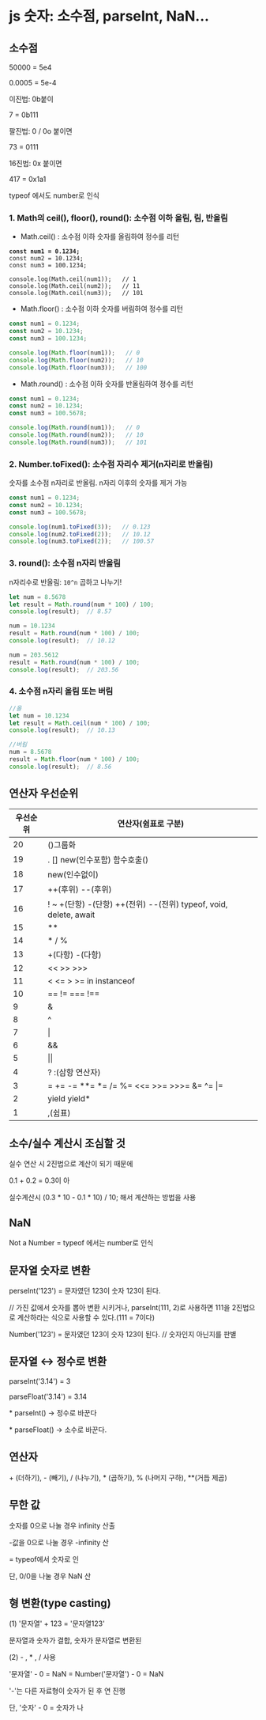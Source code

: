 # js 숫자: 소수점, parseInt, NaN...

## 소수점

50000 = 5e4

0.0005 = 5e-4

이진법: 0b붙이

7 = 0b111

팔진법: 0 / 0o 붙이면

73 = 0111

16진법: 0x 붙이면

417 = 0x1a1

typeof 에서도 number로 인식

### 1. Math의 ceil(), floor(), round(): 소수점 이하 올림, 림, 반올림 <a href="#1-math-ceil-floor-round" id="1-math-ceil-floor-round"></a>

* Math.ceil() : 소수점 이하 숫자를 올림하여 정수를 리턴

<pre class="language-javascript"><code class="lang-javascript"><strong>const num1 = 0.1234;
</strong>const num2 = 10.1234;
const num3 = 100.1234;

console.log(Math.ceil(num1));   // 1
console.log(Math.ceil(num2));   // 11
console.log(Math.ceil(num3));   // 101</code></pre>

* Math.floor() : 소수점 이하 숫자를 버림하여 정수를 리턴

```javascript
const num1 = 0.1234;
const num2 = 10.1234;
const num3 = 100.1234;

console.log(Math.floor(num1));   // 0
console.log(Math.floor(num2));   // 10
console.log(Math.floor(num3));   // 100
```

* Math.round() : 소수점 이하 숫자를 반올림하여 정수를 리턴

```javascript
const num1 = 0.1234;
const num2 = 10.1234;
const num3 = 100.5678;

console.log(Math.round(num1));   // 0
console.log(Math.round(num2));   // 10
console.log(Math.round(num3));   // 101
```

### 2. Number.toFixed(): 소수점 자리수 제거(n자리로 반올림) <a href="#2-numbertofixed-n" id="2-numbertofixed-n"></a>

숫자를 소수점 n자리로 반올림. n자리 이후의 숫자를 제거 가능

```javascript
const num1 = 0.1234;
const num2 = 10.1234;
const num3 = 100.5678;

console.log(num1.toFixed(3));   // 0.123
console.log(num2.toFixed(2));   // 10.12
console.log(num3.toFixed(2));   // 100.57
```

### 3. round(): 소수점 n자리 반올림 <a href="#3-round-n" id="3-round-n"></a>

n자리수로 반올림: `10^n` 곱하고 나누기!

```javascript
let num = 8.5678
let result = Math.round(num * 100) / 100;
console.log(result);  // 8.57

num = 10.1234
result = Math.round(num * 100) / 100;
console.log(result);  // 10.12

num = 203.5612
result = Math.round(num * 100) / 100;
console.log(result);  // 203.56
```

### 4. 소수점 n자리 올림 또는 버림 <a href="#4-n" id="4-n"></a>

```javascript
//올
let num = 10.1234
let result = Math.ceil(num * 100) / 100;
console.log(result);  // 10.13

//버림
num = 8.5678
result = Math.floor(num * 100) / 100;
console.log(result);  // 8.56
```

## 연산자 우선순위

| 우선순위 | 연산자(쉼표로 구분)                                                |
| ---- | ---------------------------------------------------------- |
| 20   | ()그룹화                                                      |
| 19   | . \[] new(인수포함) 함수호출()                                     |
| 18   | new(인수없이)                                                  |
| 17   | ++(후위) --(후위)                                              |
| 16   | ! \~ +(단항) -(단항) ++(전위) --(전위) typeof, void, delete, await |
| 15   | \*\*                                                       |
| 14   | \*  /  %                                                   |
| 13   | +(다항)  -(다항)                                               |
| 12   | <<  >>  >>>                                                |
| 11   | <  <=  >  >=  in  instanceof                               |
| 10   | ==  !=  ===  !==                                           |
| 9    | &                                                          |
| 8    | ^                                                          |
| 7    | \|                                                         |
| 6    | &&                                                         |
| 5    | \|\|                                                       |
| 4    | ? :(삼항 연산자)                                                |
| 3    | =  +=  -=  \*\*=  \*=  /=  %=  <<=  >>=  >>>=  &=  ^=  \|= |
| 2    | yield  yield\*                                             |
| 1    | ,(쉼표)                                                      |

## 소수/실수 계산시 조심할 것

실수 연산 시 2진법으로 계산이 되기 때문에&#x20;

0.1 + 0.2 = 0.3이 아

실수계산시 (0.3 \* 10 - 0.1 \* 10) / 10; 해서 계산하는 방법을 사용

## NaN

Not a Number = typeof 에서는 number로 인식

## 문자열 숫자로 변환

perseInt('123') = 문자였던 123이 숫자 123이 된다.&#x20;

// 가진 값에서 숫자를 뽑아 변환 시키거나, parseInt(111, 2)로 사용하면 111을 2진법으로 계산하라는 식으로 사용할 수 있다.(111 = 7이다)

Number('123') = 문자였던 123이 숫자 123이 된다. // 숫자인지 아닌지를 판별

## 문자열 ↔ 정수로 변환

parseInt('3.14') = 3&#x20;

parseFloat('3.14') = 3.14&#x20;

\* parseInt() → 정수로 바꾼다

\* parseFloat() → 소수로 바꾼다.

## 연산자

\+ (더하기), - (빼기), / (나누기), \* (곱하기), % (나머지 구하), \*\*(거듭 제곱)

## 무한 값

숫자를 0으로 나눌 경우 infinity 산출

\-값을 0으로 나눌 경우 -infinity 산

\= typeof에서 숫자로 인

단, 0/0을 나눌 경우 NaN 산

## 형 변환(type casting)

(1) '문자열' + 123 = '문자열123'

문자열과 숫자가 결합, 숫자가 문자열로 변환된&#x20;

(2) - , \* , / 사용

'문자열' - 0 = NaN = Number('문자열') - 0 = NaN&#x20;

'-'는 다른 자료형이 숫자가 된 후 연 진행

단, '숫자' - 0 = 숫자가 나
